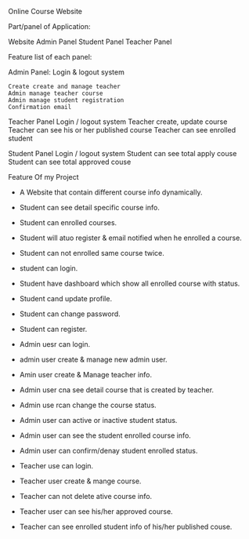 Online Course Website

Part/panel of Application:

Website
Admin Panel
Student Panel
Teacher Panel 

Feature list of each panel:

Admin Panel:
	Login & logout system
		
	Create create and manage teacher
	Admin manage teacher course
	Admin manage student registration
	Confirmation email

Teacher Panel
	Login / logout system
	Teacher create, update course
	Teacher can see his or her published course
	Teacher can see enrolled student

Student Panel
	Login / logout system
	Student can see total apply couse
	Student can see total approved couse


Feature Of my Project

- A Website that contain different course info dynamically.
- Student can see detail specific course info.
- Student can enrolled courses.
- Student will atuo register & email notified when he enrolled a course.
- Student can not enrolled same course twice.
- student can login.
- Student have dashboard which show all enrolled course with status.
- Student cand update profile.
- Student can change password.
- Student can register.

- Admin uesr can login.
- admin user create & manage new admin user.
- Amin user create & Manage teacher info.
- Admin user cna see detail course that is created by teacher.
- Admin use rcan change the course status.
- Admin user can active or inactive student status.
- Admin user can see the student enrolled course info.
- Admin user can confirm/denay student enrolled status.

- Teacher use can login.
- Teacher user create & mange course.
- Teacher can not delete ative course info.
- Teacher user can see his/her approved course.
- Teacher can see enrolled student info of his/her published couse.
		
	

	
	

